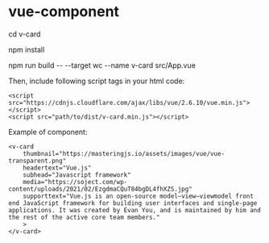 # vue-component

cd v-card

npm install

npm run build -- --target wc --name v-card src/App.vue

Then, include following script tags in your html code:
```
<script src="https://cdnjs.cloudflare.com/ajax/libs/vue/2.6.10/vue.min.js"></script>
<script src="path/to/dist/v-card.min.js"></script>
```

Example of component:
```
<v-card
    thumbnail="https://masteringjs.io/assets/images/vue/vue-transparent.png"
    headertext="Vue.js"
    subhead="Javascript framework"
    media="https://soject.com/wp-content/uploads/2021/02/EzgdmaCQuT84bgDL4fhXZS.jpg"
    supporttext="Vue.js is an open-source model–view–viewmodel front end JavaScript framework for building user interfaces and single-page applications. It was created by Evan You, and is maintained by him and the rest of the active core team members."
    >
</v-card>
```
